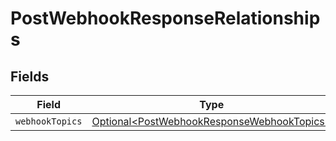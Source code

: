 # PostWebhookResponseRelationships


## Fields

| Field                                                                                                      | Type                                                                                                       | Required                                                                                                   | Description                                                                                                |
| ---------------------------------------------------------------------------------------------------------- | ---------------------------------------------------------------------------------------------------------- | ---------------------------------------------------------------------------------------------------------- | ---------------------------------------------------------------------------------------------------------- |
| `webhookTopics`                                                                                            | [Optional\<PostWebhookResponseWebhookTopics>](../../models/components/PostWebhookResponseWebhookTopics.md) | :heavy_minus_sign:                                                                                         | N/A                                                                                                        |